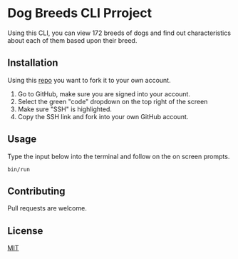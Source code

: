 # Dog Breeds CLI Prroject
Using this CLI, you can view 172 breeds of dogs and find out characteristics about each of them based upon their breed.

## Installation
Using this [repo](https://github.com/jessicaajosephh/dog-breeds) you want to fork it to your own account.
1. Go to GitHub, make sure you are signed into your account.
2. Select the green "code" dropdown on the top right of the screen
3. Make sure "SSH" is highlighted.
4. Copy the SSH link and fork into your own GitHub account.



## Usage
Type the input below into the terminal and follow on the on screen prompts.
``` 
bin/run
```

## Contributing
Pull requests are welcome.

## License
[MIT](https://choosealicense.com/licenses/mit/)





